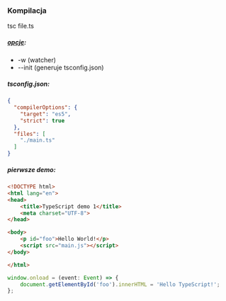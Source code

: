 ### Kompilacja

tsc file.ts

##### [opcje](https://www.typescriptlang.org/docs/handbook/compiler-options.html):

* -w (watcher)
* --init (generuje tsconfig.json)

##### tsconfig.json:

```json
{
  "compilerOptions": {
    "target": "es5",
    "strict": true
  },
  "files": [
    "./main.ts"
  ]
}
```

##### pierwsze demo:
```html
<!DOCTYPE html>
<html lang="en">
<head>
    <title>TypeScript demo 1</title>
    <meta charset="UTF-8">
</head>

<body>
    <p id="foo">Hello World!</p>
    <script src="main.js"></script>
</body>

</html>
```

```ts
window.onload = (event: Event) => {
    document.getElementById('foo').innerHTML = 'Hello TypeScript!';
};
```